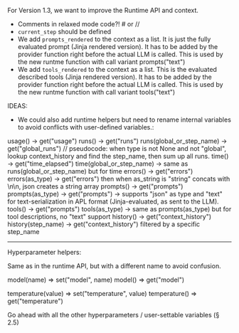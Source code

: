 For Version 1.3, we want to improve the Runtime API and context. 

- Comments in relaxed mode code?! # or // 
- `current_step` should be defined
- We add `prompts_rendered` to the context as a list. It is just the fully evaluated prompt (Jinja rendered version). It has to be added by the provider function right before the actual LLM is called. This is used by the new runtme function with call variant prompts("text")
- We add `tools_rendered` to the context as a list. This is the  evaluated described tools (Jinja rendered version). It has to be added by the provider function right before the actual LLM is called. This is used by the new runtme function with call variant tools("text")

IDEAS:

- We could also add runtime helpers but need to rename internal variables to avoid conflicts with user-defined variables.:

usage() -> get("usage")
runs() -> get("runs")
runs(global_or_step_name) -> get("global_runs") // pseudocode: when type is not None and not "global", lookup context_history and find the step_name, then sum up all runs.
time() -> get("time_elapsed")
time(global_or_step_name) -> same as runs(global_or_step_name) but for time
errors() -> get("errors")
errors(as_type) ->  get("errors") then when as_string is "string" concats with \n\n, json creates a string array 
prompts() -> get("prompts")
prompts(as_type) -> get("prompts") -> supports "json" as type and "text" for text-serialization in APL format (Jinja-evaluated, as sent to the LLM).
tools() -> get("prompts")
tools(as_type) -> same as prompts(as_type) but for tool descriptions, no "text" support
history() -> get("context_history")
history(step_name) -> get("context_history") filtered by a specific step_name

---

Hyperparameter helpers:

Same as in the runtime API, but with a different name to avoid confusion.

model(name) => set("model", name)
model() => get("model")

temperature(value) => set("temperature", value)
temperature() => get("temperature")

Go ahead with all the other hyperparameters / user-settable variables (§ 2.5)

